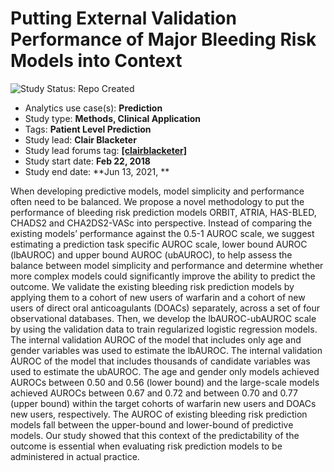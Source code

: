 Putting External Validation Performance of Major Bleeding Risk Models into Context
=============

<img src="https://img.shields.io/badge/Study%20Status-Repo%20Created-lightgray.svg" alt="Study Status: Repo Created">

- Analytics use case(s): **Prediction**
- Study type: **Methods, Clinical Application**
- Tags: **Patient Level Prediction**
- Study lead: **Clair Blacketer**
- Study lead forums tag: **[[clairblacketer]](https://forums.ohdsi.org/u/clairblacketer)**
- Study start date: **Feb 22, 2018**
- Study end date: **Jun 13, 2021, **

When developing predictive models, model simplicity and performance often need to be balanced. We propose a novel methodology to put the performance of bleeding risk prediction models ORBIT, ATRIA, HAS-BLED, CHADS2 and CHA2DS2-VASc into perspective.  Instead of comparing the existing models’ performance against the 0.5-1 AUROC scale, we suggest estimating a prediction task specific AUROC scale, lower bound AUROC (lbAUROC) and upper bound AUROC (ubAUROC), to help assess the balance between model simplicity and performance and determine whether more complex models could significantly improve the ability to predict the outcome.  We validate the existing bleeding risk prediction models by applying them to a cohort of new users of warfarin and a cohort of new users of direct oral anticoagulants (DOACs) separately, across a set of four observational databases. Then, we develop the lbAUROC-ubAUROC scale by using the validation data to train regularized logistic regression models. The internal validation AUROC of the model that includes only age and gender variables was used to estimate the lbAUROC.  The internal validation AUROC of the model that includes thousands of candidate variables was used to estimate the ubAUROC.  The age and gender only models achieved AUROCs between 0.50 and 0.56 (lower bound) and the large-scale models achieved AUROCs between 0.67 and 0.72 and between 0.70 and 0.77 (upper bound) within the target cohorts of warfarin new users and DOACs new users, respectively.  The AUROC of existing bleeding risk prediction models fall between the upper-bound and lower-bound of predictive models. Our study showed that this context of the predictability of the outcome is essential when evaluating risk prediction models to be administered in actual practice. 
